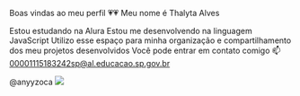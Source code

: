 Boas vindas ao meu perfil 💗💗
Meu nome é Thalyta Alves

Estou estudando na Alura
Estou me desenvolvendo na linguagem JavaScript
Utilizo esse espaço para minha organização e compartilhamento dos meu projetos desenvolvidos
Você pode entrar em contato comigo 📫
00001115183242sp@al.educacao.sp.gov.br

@anyyzoca
![](https://myfantagedreams.wordpress.com/wp-content/uploads/2014/11/kawaiides.gif)
